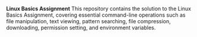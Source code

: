 **Linux Basics Assignment**
This repository contains the solution to the Linux Basics Assignment, covering essential command-line operations such as file manipulation, text viewing, pattern searching, file compression, downloading, permission setting, and environment variables.
